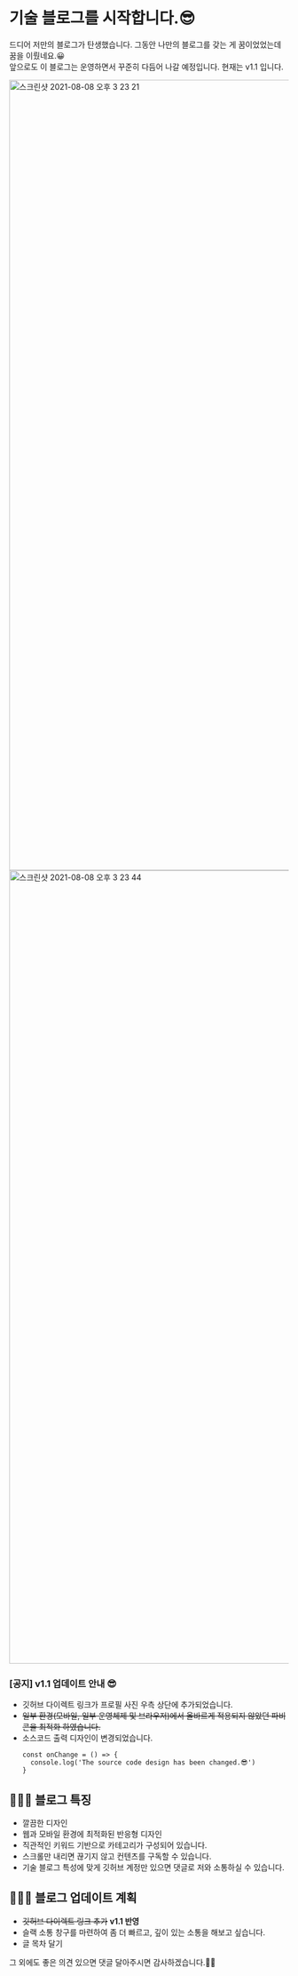 # 기술 블로그를 시작합니다.😎

드디어 저만의 블로그가 탄생했습니다. 그동안 나만의 블로그를 갖는 게 꿈이었었는데 꿈을 이뤘네요.😀  
앞으로도 이 블로그는 운영하면서 꾸준히 다듬어 나갈 예정입니다. 현재는 v1.1 입니다.

<img width="1423" alt="스크린샷 2021-08-08 오후 3 23 21" src="https://user-images.githubusercontent.com/84767265/128623105-ad4930df-3ed3-4975-98f5-c66be80b5fc8.png">
<img width="1428" alt="스크린샷 2021-08-08 오후 3 23 44" src="https://user-images.githubusercontent.com/84767265/128623106-2aa320fd-2811-433e-a356-1a10f1809e4f.png">


### [공지] v1.1 업데이트 안내 😎

- 깃허브 다이렉트 링크가 프로필 사진 우측 상단에 추가되었습니다.
- ~~일부 환경(모바일, 일부 운영체제 및 브라우저)에서 올바르게 적용되지 않았던 파비콘을 최적화 하였습니다.~~
- 소스코드 출력 디자인이 변경되었습니다.
  ```
  const onChange = () => {
    console.log('The source code design has been changed.😎')
  }
  ```

## 👨🏻‍💻 블로그 특징

- 깔끔한 디자인
- 웹과 모바일 환경에 최적화된 반응형 디자인
- 직관적인 키워드 기반으로 카테고리가 구성되어 있습니다.
- 스크롤만 내리면 끊기지 않고 컨텐츠를 구독할 수 있습니다.
- 기술 블로그 특성에 맞게 깃허브 계정만 있으면 댓글로 저와 소통하실 수 있습니다.

## 👨🏻‍💻 블로그 업데이트 계획

- ~~깃허브 다이렉트 링크 추가~~ **v1.1 반영**
- 슬랙 소통 창구를 마련하여 좀 더 빠르고, 깊이 있는 소통을 해보고 싶습니다.
- 글 목차 달기

그 외에도 좋은 의견 있으면 댓글 달아주시면 감사하겠습니다.👍🏻

